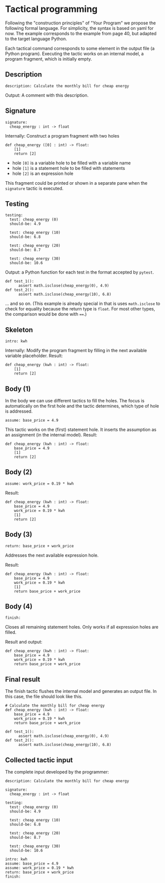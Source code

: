 # Tactical programming

Following the "construction principles" of "Your Program" we propose the following formal language.
For simplicity, the syntax is based on yaml for now.
The example corresponds to the example from page 40, but adapted to the target language Python.

Each tactical command corresponds to some element in the output file (a Python program).
Executing the tactic works on an internal model, a program fragment, which is initially empty.

## Description

```
description: Calculate the monthly bill for cheap energy
```

Output: A comment with this description.

## Signature

```
signature:
  cheap_energy : int -> float
```

Internally: Construct a program fragment with two holes

```
def cheap_energy ([0] : int) -> float:
    [1]
	return [2]
```

* hole `[0]` is a variable hole to be filled with a variable name
* hole `[1]` is a statement hole to be filled with statements
* hole `[2]` is an expression hole

This fragment could be printed or shown in a separate pane when the `signature` tactic is executed.

## Testing

```
testing:
  test: cheap_energy (0)
  should-be: 4.9

  test: cheap_energy (10)
  should-be: 6.8

  test: cheap_energy (20)
  should-be: 8.7

  test: cheap_energy (30)
  should-be: 10.6
```

Output: a Python function for each test in the format accepted by `pytest`.

```
def test_1():
      assert math.isclose(cheap_energy(0), 4.9)
def test_2():
      assert math.isclose(cheap_energy(10), 6.8)
```

... and so on. (This example is already special in that is uses `math.isclose` to check for equality because the return type is `float`.
For most other types, the comparison would be done with `==`.)

## Skeleton

```
intro: kwh
```

Internally: Modify the program fragment by filling in the next available variable placeholder.
Result:

```
def cheap_energy (kwh : int) -> float:
    [1]
	return [2]
```

## Body (1)

In the body we can use different tactics to fill the holes.
The focus is automatically on the first hole and the tactic determines, which type of hole is addressed.

```
assume: base_price = 4.9
```

This tactic works on the (first) statement hole. It inserts the assumption as an assignment (in the internal model).
Result:

```
def cheap_energy (kwh : int) -> float:
    base_price = 4.9
    [1]
	return [2]
```

## Body (2)

```
assume: work_price = 0.19 * kwh
```

Result:

```
def cheap_energy (kwh : int) -> float:
    base_price = 4.9
    work_price = 0.19 * kwh
    [1]
	return [2]
```

## Body (3)

```
return: base_price + work_price
```

Addresses the next available expression hole.

Result:

```
def cheap_energy (kwh : int) -> float:
    base_price = 4.9
    work_price = 0.19 * kwh
    [1]
	return base_price + work_price
```

## Body (4)

```
finish:
```

Closes all remaining statement holes. 
Only works if all expression holes are filled.

Result and output:

```
def cheap_energy (kwh : int) -> float:
    base_price = 4.9
    work_price = 0.19 * kwh
	return base_price + work_price
```

## Final result

The finish tactic flushes the internal model and generates an output file.
In this case, the file should look like this.

```
# Calculate the monthly bill for cheap energy
def cheap_energy (kwh : int) -> float:
    base_price = 4.9
    work_price = 0.19 * kwh
	return base_price + work_price

def test_1():
      assert math.isclose(cheap_energy(0), 4.9)
def test_2():
      assert math.isclose(cheap_energy(10), 6.8)
```

## Collected tactic input

The complete input developed by the programmer:

```
description: Calculate the monthly bill for cheap energy

signature:
  cheap_energy : int -> float

testing:
  test: cheap_energy (0)
  should-be: 4.9

  test: cheap_energy (10)
  should-be: 6.8

  test: cheap_energy (20)
  should-be: 8.7

  test: cheap_energy (30)
  should-be: 10.6

intro: kwh
assume: base_price = 4.9
assume: work_price = 0.19 * kwh
return: base_price + work_price
finish:
```
